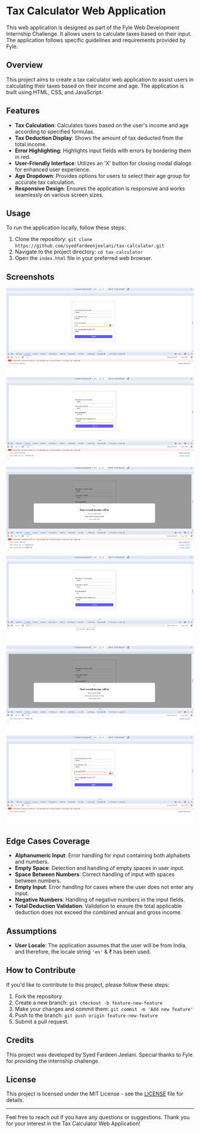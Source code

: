 # Tax Calculator Web Application

This web application is designed as part of the Fyle Web Development Internship Challenge. It allows users to calculate taxes based on their input. The application follows specific guidelines and requirements provided by Fyle.

## Overview

This project aims to create a tax calculator web application to assist users in calculating their taxes based on their income and age. The application is built using HTML, CSS, and JavaScript.

## Features

- **Tax Calculation**: Calculates taxes based on the user's income and age according to specified formulas.
- **Tax Deduction Display**: Shows the amount of tax deducted from the total income.
- **Error Highlighting**: Highlights input fields with errors by bordering them in red.
- **User-Friendly Interface**: Utilizes an 'X' button for closing modal dialogs for enhanced user experience.
- **Age Dropdown**: Provides options for users to select their age group for accurate tax calculation.
- **Responsive Design**: Ensures the application is responsive and works seamlessly on various screen sizes.

## Usage

To run the application locally, follow these steps:

1. Clone the repository: `git clone https://github.com/syedfardeenjeelani/tax-calculator.git`
2. Navigate to the project directory: `cd tax-calculator`
3. Open the `index.html` file in your preferred web browser.

## Screenshots

![Screenshot 1](screenshots/Screenshot%202024-04-16%20165159.png)
![Screenshot 2](screenshots/Screenshot%202024-04-16%20165259.png)
![Screenshot 3](screenshots/Screenshot%202024-04-16%20165313.png)
![Screenshot 4](screenshots/Screenshot%202024-04-16%20165609.png)
![Screenshot 5](screenshots/Screenshot%202024-04-16%20165622.png)
![Screenshot 6](screenshots/Screenshot%202024-04-16%20165144.png)


## Edge Cases Coverage

- **Alphanumeric Input**: Error handling for input containing both alphabets and numbers.
- **Empty Space**: Detection and handling of empty spaces in user input.
- **Space Between Numbers**: Correct handling of input with spaces between numbers.
- **Empty Input**: Error handling for cases where the user does not enter any input.
- **Negative Numbers**: Handling of negative numbers in the input fields.
- **Total Deduction Validation**: Validation to ensure the total applicable deduction does not exceed the combined annual and gross income.


## Assumptions

- **User Locale**: The application assumes that the user will be from India, and therefore, the locale string `'en'` & ₹ has been used.



## How to Contribute

If you'd like to contribute to this project, please follow these steps:

1. Fork the repository.
2. Create a new branch: `git checkout -b feature-new-feature`
3. Make your changes and commit them: `git commit -m 'Add new feature'`
4. Push to the branch: `git push origin feature-new-feature`
5. Submit a pull request.

## Credits

This project was developed by Syed Fardeen Jeelani. Special thanks to Fyle for providing the internship challenge.

## License

This project is licensed under the MIT License - see the [LICENSE](LICENSE) file for details.

---

Feel free to reach out if you have any questions or suggestions. Thank you for your interest in the Tax Calculator Web Application!
